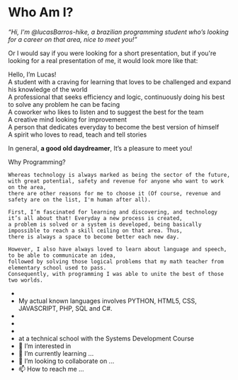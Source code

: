 <h1>Who Am I?</h1>

<i>“Hi, I'm @lucasBarros-hike, a brazilian programming student who’s looking for a career on that area, nice to meet you!”</i>

Or I would say if you were looking for a short presentation, but if you're looking for a real presentation of me, it would look more like that:  

Hello, I’m Lucas!<br/>
A student with a craving for learning that loves to be challenged and expand his knowledge of the world<br/>
A professional that seeks efficiency and logic, continuously doing his best to solve any problem he can be facing<br/>
A coworker who likes to listen and to suggest the best for the team<br/>
A creative mind looking for improvement<br/>
A person that dedicates everyday to become the best version of himself<br/>
A spirit who loves to read, teach and tell stories<br/>

In general, <strong>a good old daydreamer</strong>, It’s a pleasure to meet you!<br/>


Why Programming?

    Whereas technology is always marked as being the sector of the future, with great potential, safety and revenue for anyone who want to work on the area, 
    there are other reasons for me to choose it (Of course, revenue and safety are on the list, I'm human after all).  

    First, I’m fascinated for learning and discovering, and technology it’s all about that! Everyday a new process is created, 
    a problem is solved or a system is developed, being basically impossible to reach a skill ceiling on that area. Thus, 
    there is always a space to become better each new day. 	 

    However, I also have always loved to learn about language and speech, to be able to communicate an idea, 
    followed by solving those logical problems that my math teacher from elementary school used to pass. 
    Consequently, with programming I was able to unite the best of those two worlds. 
- 
- My actual known languages involves PYTHON, HTML5, CSS, JAVASCRIPT, PHP, SQL and C#.
- 
- 
- 
- at a technical school with the Systems Development Course
- 👀 I’m interested in 
- 🌱 I’m currently learning ...
- 💞️ I’m looking to collaborate on ...
- 📫 How to reach me ...

